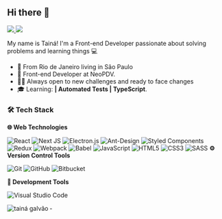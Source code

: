 ## Hi there 👋 
<p align="left">
 <a href="https://www.linkedin.com/in/rafaeldcmartins">
    <img src="https://img.shields.io/badge/-Tainá%20Almeida-6633cc?style=flat-square&logo=Linkedin&logoColor=white&link=https://www.linkedin.com/in/almeida-taina/"/>
  </a><a href="https://github.com/taigalvs/?tab=follow">
    <img src="https://img.shields.io/github/followers/taigalvs?label=Follow&style=social" />
  </a> </p>

My name is Tainá! 
I'm a Front-end Developer passionate about solving problems and learning things  💻
- 📍 From Rio de Janeiro living in São Paulo
- 💼  Front-end Developer  at NeoPDV.
- 👩‍💻 Always open to new challenges and ready to face changes
-   🎓  Learning:  **| Automated Tests | TypeScript**.


### 🛠 Tech Stack
 **🌐 Web Technologies**
 
![React](https://img.shields.io/badge/react-%2320232a.svg?style=for-the-badge&logo=react&logoColor=%2361DAFB) ![Next JS](https://img.shields.io/badge/Next-black?style=for-the-badge&logo=next.js&logoColor=white) ![Electron.js](https://img.shields.io/badge/Electron-191970?style=for-the-badge&logo=Electron&logoColor=white)   ![Ant-Design](https://img.shields.io/badge/-AntDesign-%230170FE?style=for-the-badge&logo=ant-design&logoColor=white) ![Styled Components](https://img.shields.io/badge/styled--components-DB7093?style=for-the-badge&logo=styled-components&logoColor=white)  
![Redux](https://img.shields.io/badge/redux-%23593d88.svg?style=for-the-badge&logo=redux&logoColor=white) ![Webpack](https://img.shields.io/badge/webpack-%238DD6F9.svg?style=for-the-badge&logo=webpack&logoColor=black) ![Babel](https://img.shields.io/badge/Babel-F9DC3e?style=for-the-badge&logo=babel&logoColor=black) ![JavaScript](https://img.shields.io/badge/javascript-%23323330.svg?style=for-the-badge&logo=javascript&logoColor=%23F7DF1E) ![HTML5](https://img.shields.io/badge/html5-%23E34F26.svg?style=for-the-badge&logo=html5&logoColor=white) ![CSS3](https://img.shields.io/badge/css3-%231572B6.svg?style=for-the-badge&logo=css3&logoColor=white) ![SASS](https://img.shields.io/badge/SASS-hotpink.svg?style=for-the-badge&logo=SASS&logoColor=white)
**⚙️ Version Control Tools**

![Git](https://img.shields.io/badge/git-%23F05033.svg?style=for-the-badge&logo=git&logoColor=white) ![GitHub](https://img.shields.io/badge/github-%23121011.svg?style=for-the-badge&logo=github&logoColor=white) ![Bitbucket](https://img.shields.io/badge/bitbucket-%230047B3.svg?style=for-the-badge&logo=bitbucket&logoColor=white)

 **🔧 Development Tools**

![Visual Studio Code](https://img.shields.io/badge/Visual%20Studio%20Code-0078d7.svg?style=for-the-badge&logo=visual-studio-code&logoColor=white)


<p><img align="left" src="https://github-readme-stats.vercel.app/api/top-langs?username=taigalvs&show_icons=true&locale=en&layout=compact&theme=radical" alt="tainá galvão" /></p>
- 
